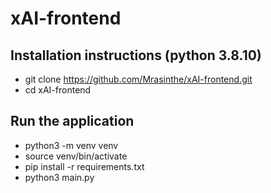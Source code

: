 # xAI-frontend

## Installation instructions (python 3.8.10)
- git clone https://github.com/Mrasinthe/xAI-frontend.git
- cd xAI-frontend

## Run the application
- python3 -m venv venv
- source venv/bin/activate
- pip install -r requirements.txt
- python3 main.py
